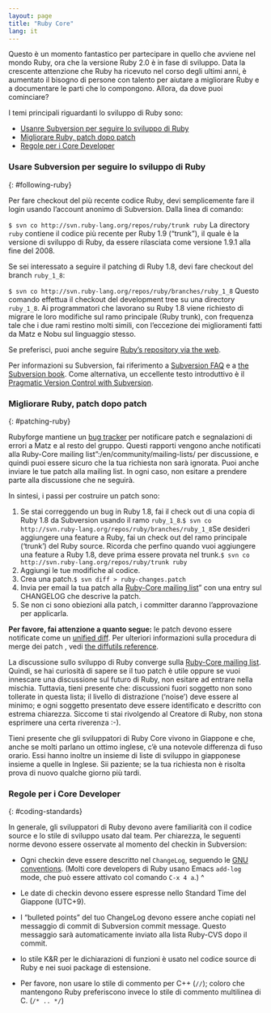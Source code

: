 ```yaml
---
layout: page
title: "Ruby Core"
lang: it
---
```


Questo è un momento fantastico per partecipare in quello che avviene nel
mondo Ruby, ora che la versione Ruby 2.0 è in fase di sviluppo. Data la
crescente attenzione che Ruby ha ricevuto nel corso degli ultimi anni, è
aumentato il bisogno di persone con talento per aiutare a migliorare
Ruby e a documentare le parti che lo compongono. Allora, da dove puoi
cominciare?

I temi principali riguardanti lo sviluppo di Ruby sono:

* [Usanre Subversion per seguire lo sviluppo di Ruby](#following-ruby)
* [Migliorare Ruby, patch dopo patch](#patching-ruby)
* [Regole per i Core Developer](#coding-standards)

### Usare Subversion per seguire lo sviluppo di Ruby
{: #following-ruby}

Per fare checkout del più recente codice Ruby, devi semplicemente fare
il login usando l’account anonimo di Subversion. Dalla linea di comando:

 `
 $ svn co http://svn.ruby-lang.org/repos/ruby/trunk ruby
` La directory `ruby` contiene il codice più recente per Ruby 1.9
(“trunk”), il quale è la versione di sviluppo di Ruby, da essere
rilasciata come versione 1.9.1 alla fine del 2008.

Se sei interessato a seguire il patching di Ruby 1.8, devi fare checkout
del branch `ruby_1_8`\:

 `
 $ svn co http://svn.ruby-lang.org/repos/ruby/branches/ruby_1_8
` Questo comando effettua il checkout del development tree su una
directory `ruby_1_8`. Ai programmatori che lavorano su Ruby 1.8 viene
richiesto di migrare le loro modifiche sul ramo principale (Ruby trunk),
con frequenza tale che i due rami restino molti simili, con l’eccezione
dei miglioramenti fatti da Matz e Nobu sul linguaggio stesso.

Se preferisci, puoi anche seguire [Ruby’s repository via the web][1].

Per informazioni su Subversion, fai riferimento a [Subversion FAQ][2] e
a [the Subversion book][3]. Come alternativa, un eccellente testo
introduttivo è il [Pragmatic Version Control with Subversion][4].

### Migliorare Ruby, patch dopo patch
{: #patching-ruby}

Rubyforge mantiene un [bug tracker][5] per notificare patch e
segnalazioni di errori a Matz e al resto del gruppo. Questi rapporti
vengono anche notificati alla Ruby-Core mailing
list”:/en/community/mailing-lists/ per discussione, e quindi
puoi essere sicuro che la tua richiesta non sarà ignorata. Puoi anche
inviare le tue patch alla mailing list. In ogni caso, non esitare a
prendere parte alla discussione che ne seguirà.

In sintesi, i passi per costruire un patch sono:

1.  Se stai correggendo un bug in Ruby 1.8, fai il check out di una
    copia di Ruby 1.8 da Subversion usando il ramo `ruby_1_8`.`
     $ svn co http://svn.ruby-lang.org/repos/ruby/branches/ruby_1_8
    `Se desideri aggiungere una feature a Ruby, fai un check out del
    ramo principale (‘trunk’) del Ruby source. Ricorda che perfino
    quando vuoi aggiungere una feature a Ruby 1.8, deve prima essere
    provata nel trunk.`
     $ svn co http://svn.ruby-lang.org/repos/ruby/trunk ruby
    `
2.  Aggiungi le tue modifiche al codice.
3.  Crea una patch.`
     $ svn diff > ruby-changes.patch
    `
4.  Invia per email la tua patch alla [Ruby-Core mailing
    list](/en/community/mailing-lists/)” con una entry sul
    CHANGELOG che descrive la patch.
5.  Se non ci sono obiezioni alla patch, i committer daranno
    l’approvazione per applicarla.

**Per favore, fai attenzione a quanto segue:** le patch devono essere
notificate come un [unified diff][6]. Per ulteriori informazioni sulla
procedura di merge dei patch , vedi [the diffutils reference][7].

La discussione sullo sviluppo di Ruby converge sulla [Ruby-Core mailing
list](/en/community/mailing-lists/). Quindi, se hai curiosità
di sapere se il tuo patch è utile oppure se vuoi innescare una
discussione sul futuro di Ruby, non esitare ad entrare nella mischia.
Tuttavia, tieni presente che: discussioni fuori soggetto non sono
tollerate in questa lista; il livello di distrazione (‘noise’) deve
essere al minimo; e ogni soggetto presentato deve essere identificato e
descritto con estrema chiarezza. Siccome ti stai rivolgendo al Creatore
di Ruby, non stona esprimere una certa riverenza :-).

Tieni presente che gli sviluppatori di Ruby Core vivono in Giappone e
che, anche se molti parlano un ottimo inglese, c’è una notevole
differenza di fuso orario. Essi hanno inoltre un insieme di liste di
sviluppo in giapponese insieme a quelle in Inglese. Sii paziente; se la
tua richiesta non è risolta prova di nuovo qualche giorno più tardi.

### Regole per i Core Developer
{: #coding-standards}

In generale, gli sviluppatori di Ruby devono avere familiarità con il
codice source e lo stile di sviluppo usato dal team. Per chiarezza, le
seguenti norme devono essere osservate al momento del checkin in
Subversion:

* Ogni checkin deve essere descritto nel `ChangeLog`, seguendo le [GNU
  conventions][8]. (Molti core developers di Ruby usano Emacs `add-log`
  mode, che può essere attivato col comando `C-x 4 a`.)
^

* Le date di checkin devono essere espresse nello Standard Time del
  Giappone (UTC+9).
* I “bulleted points” del tuo ChangeLog devono essere anche copiati nel
  messaggio di commit di Subversion commit message. Questo messaggio
  sarà automaticamente inviato alla lista Ruby-CVS dopo il commit.
* lo stile K&amp;R per le dichiarazioni di funzioni è usato nel codice
  source di Ruby e nei suoi package di estensione.
* Per favore, non usare lo stile di commento per C++ (`//`); coloro che
  mantengono Ruby preferiscono invece lo stile di commento multilinea di
  C. (`/* .. */`)



[1]: http://svn.ruby-lang.org/cgi-bin/viewvc.cgi/ 
[2]: http://subversion.tigris.org/faq.html 
[3]: http://svnbook.org 
[4]: http://www.pragmaticprogrammer.com/titles/svn/ 
[5]: http://rubyforge.org/tracker/?func=browse&amp;group_id=426&amp;atid=1698 
[6]: http://www.gnu.org/software/diffutils/manual/html_node/Unified-Format.html 
[7]: http://www.gnu.org/software/diffutils/manual/html_node/Merging-with-patch.html#Merging%20with%20patch 
[8]: http://www.gnu.org/prep/standards/standards.html#Change-Logs 
